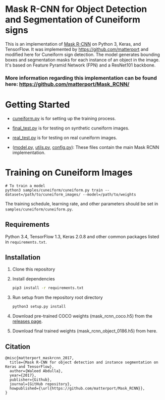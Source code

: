 # Mask R-CNN for Object Detection and Segmentation of Cuneiform signs

This is an implementation of [Mask R-CNN](https://arxiv.org/abs/1703.06870) on Python 3, Keras, and TensorFlow. It was implemented by https://github.com/matterport and modified here for Cuneiform sign detection. The model generates bounding boxes and segmentation masks for each instance of an object in the image. It's based on Feature Pyramid Network (FPN) and a ResNet101 backbone.

### More information regarding this implementation can be found here: https://github.com/matterport/Mask_RCNN/

# Getting Started
* [cuneiform.py](samples/cuneiform/cuneiform.py) is for setting up the training process.

* [final_test.py](mrcnn/final_test.py) is for testing on synthetic cuneiform images.

* [real_test.py](mrcnn/real_test.py) is for testing on real cuneiform images.

* ([model.py](mrcnn/model.py), [utils.py](mrcnn/utils.py), [config.py](mrcnn/config.py)): These files contain the main Mask RCNN implementation. 

# Training on Cuneiform Images

```
# To train a model
python3 samples/cuneiform/cuneiform.py train --dataset=/path/to/cuneiform_images/ --model=/path/to/weights
```
The training schedule, learning rate, and other parameters should be set in `samples/cuneiform/cuneiform.py`.

## Requirements
Python 3.4, TensorFlow 1.3, Keras 2.0.8 and other common packages listed in `requirements.txt`.

## Installation
1. Clone this repository
2. Install dependencies
   ```bash
   pip3 install -r requirements.txt
   ```
3. Run setup from the repository root directory
    ```bash
    python3 setup.py install
    ``` 
3. Download pre-trained COCO weights (mask_rcnn_coco.h5) from the [releases page](https://github.com/matterport/Mask_RCNN/releases).

4. Download final trained weights (mask_rcnn_object_0186.h5) from here.

## Citation
```
@misc{matterport_maskrcnn_2017,
  title={Mask R-CNN for object detection and instance segmentation on Keras and TensorFlow},
  author={Waleed Abdulla},
  year={2017},
  publisher={Github},
  journal={GitHub repository},
  howpublished={\url{https://github.com/matterport/Mask_RCNN}},
}
```
